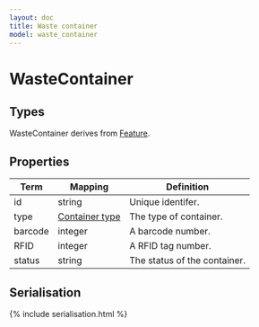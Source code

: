 ```yaml
---
layout: doc
title: Waste container
model: waste_container
---
```


# WasteContainer


## Types

WasteContainer derives from [Feature](feature.html).


## Properties

Term     | Mapping | Definition
---------|---------|-----------
id | string | Unique identifer.
type | [Container type](container-type.html) | The type of container.
barcode | integer | A barcode number.
RFID | integer | A RFID tag number.
status | string | The status of the container.


## Serialisation

{% include serialisation.html %}

